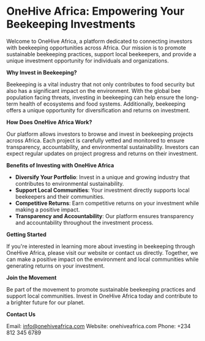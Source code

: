 # OneHive Africa: Empowering Your Beekeeping Investments

Welcome to OneHive Africa, a platform dedicated to connecting investors with beekeeping opportunities across Africa. Our mission is to promote sustainable beekeeping practices, support local beekeepers, and provide a unique investment opportunity for individuals and organizations.

**Why Invest in Beekeeping?**

Beekeeping is a vital industry that not only contributes to food security but also has a significant impact on the environment. With the global bee population facing threats, investing in beekeeping can help ensure the long-term health of ecosystems and food systems. Additionally, beekeeping offers a unique opportunity for diversification and returns on investment.

**How Does OneHive Africa Work?**

Our platform allows investors to browse and invest in beekeeping projects across Africa. Each project is carefully vetted and monitored to ensure transparency, accountability, and environmental sustainability. Investors can expect regular updates on project progress and returns on their investment.

**Benefits of Investing with OneHive Africa**

* **Diversify Your Portfolio**: Invest in a unique and growing industry that contributes to environmental sustainability.
* **Support Local Communities**: Your investment directly supports local beekeepers and their communities.
* **Competitive Returns**: Earn competitive returns on your investment while making a positive impact.
* **Transparency and Accountability**: Our platform ensures transparency and accountability throughout the investment process.

**Getting Started**

If you're interested in learning more about investing in beekeeping through OneHive Africa, please visit our website or contact us directly. Together, we can make a positive impact on the environment and local communities while generating returns on your investment.

**Join the Movement**

Be part of the movement to promote sustainable beekeeping practices and support local communities. Invest in OneHive Africa today and contribute to a brighter future for our planet.

**Contact Us**

Email: [info@onehiveafrica.com](mailto:info@onehiveafrica.com)
Website: onehiveafrica.com
Phone: +234 812 345 6789

